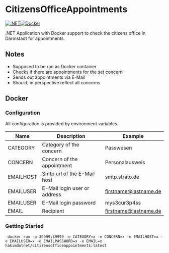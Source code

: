 # CitizensOfficeAppointments
[![.NET](https://github.com/hakimdotdev/CitizensOfficeAppointments/actions/workflows/dotnet.yml/badge.svg)](https://github.com/hakimdotdev/CitizensOfficeAppointments/actions/workflows/dotnet.yml)[![Docker](https://github.com/hakimdotdev/CitizensOfficeAppointments/actions/workflows/docker-publish.yml/badge.svg)](https://github.com/hakimdotdev/CitizensOfficeAppointments/actions/workflows/docker-publish.yml)

.NET Application with Docker support to check the citizens office in Darmstadt for appointments.

## Notes 

- Supposed to be ran as Docker container
- Checks if there are appointments for the set concern
- Sends out appointments via E-Mail
- Should, in perspective reflect all concerns

## Docker

### Configuration

All configuration is provided by environment variables.

| Name                 | Description                                                                      | Example                              |
|----------------------|----------------------------------------------------------------------------------|--------------------------------------|
| CATEGORY			   | Category of the concern														  | Passwesen				             |
| CONCERN              | Concern of the appointment														  | Personalausweis						 |
| EMAILHOST            | Smtp url of the E-Mail host													  | smtp.strato.de		                 |
| EMAILUSER			   | E-Mail login user or address									                  | firstname@lastname.de                |
| EMAILUSER		   | E-Mail login password															  | mys3cur3p4ss						 |
| EMAIL				   | Recipient																		  | firstname@lastname.de                |

### Getting Started

```
 docker run -p 39999:39999 -e CATEGORY=x -e CONCERN=x -e EMAILHOST=x -e EMAILUSER=x -e EMAILPASSWORD=x -e EMAIL=x hakimdotnet/citizensofficeappointments:latest
